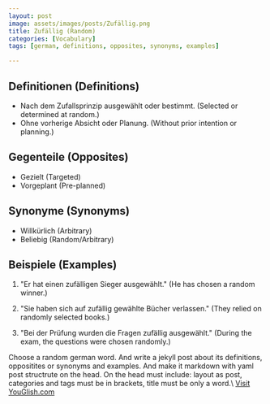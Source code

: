 ```yaml
---
layout: post
image: assets/images/posts/Zufällig.png
title: Zufällig (Random)
categories: [Vocabulary]
tags: [german, definitions, opposites, synonyms, examples]

---
```


## Definitionen (Definitions)

- Nach dem Zufallsprinzip ausgewählt oder bestimmt. (Selected or determined at random.)
- Ohne vorherige Absicht oder Planung. (Without prior intention or planning.)

## Gegenteile (Opposites)

- Gezielt (Targeted)
- Vorgeplant (Pre-planned)

## Synonyme (Synonyms)

- Willkürlich (Arbitrary)
- Beliebig (Random/Arbitrary)

## Beispiele (Examples)

1. "Er hat einen zufälligen Sieger ausgewählt."
   (He has chosen a random winner.)

2. "Sie haben sich auf zufällig gewählte Bücher verlassen."
   (They relied on randomly selected books.)

3. "Bei der Prüfung wurden die Fragen zufällig ausgewählt."
   (During the exam, the questions were chosen randomly.)

Choose a random german word. And write a jekyll post about its definitions, oppositites or synonyms and examples. And make it markdown with yaml post structrute on the head. On the head must include: layout as post, categories and tags must be in brackets, title must be only a word.\ <a id="yg-widget-0" class="youglish-widget" data-query="Zufällig" data-lang="german" data-components="8412" data-auto-start="0" data-bkg-color="theme_light" data-title="How%20to%20pronounce%20Zufällig%20in%20German"  rel="nofollow" href="https://youglish.com">Visit YouGlish.com</a><script async src="https://youglish.com/public/emb/widget.js" charset="utf-8"></script>